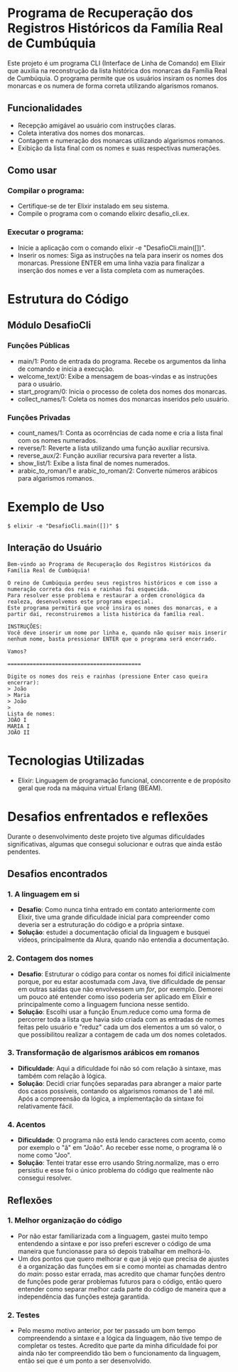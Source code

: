# Programa de Recuperação dos Registros Históricos da Família Real de Cumbúquia
Este projeto é um programa CLI (Interface de Linha de Comando) em Elixir que auxilia na reconstrução da lista histórica dos monarcas da Família Real de Cumbúquia. O programa permite que os usuários insiram os nomes dos monarcas e os numera de forma correta utilizando algarismos romanos.

## Funcionalidades
- Recepção amigável ao usuário com instruções claras.
- Coleta interativa dos nomes dos monarcas.
- Contagem e numeração dos monarcas utilizando algarismos romanos.
- Exibição da lista final com os nomes e suas respectivas numerações.

## Como usar
### Compilar o programa:
- Certifique-se de ter Elixir instalado em seu sistema.
- Compile o programa com o comando elixirc desafio_cli.ex.
### Executar o programa:
- Inicie a aplicação com o comando elixir -e "DesafioCli.main([])".
- Inserir os nomes:
        Siga as instruções na tela para inserir os nomes dos monarcas.
        Pressione ENTER em uma linha vazia para finalizar a inserção dos nomes e ver a lista completa com as numerações.

# Estrutura do Código
## Módulo DesafioCli
### Funções Públicas
- main/1: Ponto de entrada do programa. Recebe os argumentos da linha de comando e inicia a execução.
- welcome_text/0: Exibe a mensagem de boas-vindas e as instruções para o usuário.
- start_program/0: Inicia o processo de coleta dos nomes dos monarcas.
- collect_names/1: Coleta os nomes dos monarcas inseridos pelo usuário.
### Funções Privadas
- count_names/1: Conta as ocorrências de cada nome e cria a lista final com os nomes numerados.
- reverse/1: Reverte a lista utilizando uma função auxiliar recursiva.
- reverse_aux/2: Função auxiliar recursiva para reverter a lista.
- show_list/1: Exibe a lista final de nomes numerados.
- arabic_to_roman/1 e arabic_to_roman/2: Converte números arábicos para algarismos romanos.

# Exemplo de Uso

```
$ elixir -e "DesafioCli.main([])" $
```


## Interação do Usuário
```
Bem-vindo ao Programa de Recuperação dos Registros Históricos da Família Real de Cumbúquia!

O reino de Cumbúquia perdeu seus registros históricos e com isso a numeração correta dos reis e rainhas foi esquecida.
Para resolver esse problema e restaurar a ordem cronológica da realeza, desenvolvemos este programa especial.
Este programa permitirá que você insira os nomes dos monarcas, e a partir daí, reconstruiremos a lista histórica da família real.

INSTRUÇÕES:
Você deve inserir um nome por linha e, quando não quiser mais inserir nenhum nome, basta pressionar ENTER que o programa será encerrado.

Vamos?

==========================================

Digite os nomes dos reis e rainhas (pressione Enter caso queira encerrar): 
> João
> Maria
> João
> 
Lista de nomes: 
JOÃO I
MARIA I
JOÃO II
```

# Tecnologias Utilizadas
- Elixir: Linguagem de programação funcional, concorrente e de propósito geral que roda na máquina virtual Erlang (BEAM).

# Desafios enfrentados e reflexões
Durante o desenvolvimento deste projeto tive algumas dificuldades significativas, algumas que consegui solucionar e outras que ainda estão pendentes.

## Desafios encontrados
### 1. A linguagem em si
- **Desafio**: Como nunca tinha entrado em contato anteriormente com Elixir, tive uma grande dificuldade inicial para compreender como deveria ser a estruturação do código e a própria sintaxe.
- **Solução**: estudei a documentação oficial da linguagem e busquei vídeos, principalmente da Alura, quando não entendia a documentação.

### 2. Contagem dos nomes
- **Desafio**: Estruturar o código para contar os nomes foi difícil inicialmente porque, por eu estar acostumada com Java, tive dificuldade de pensar em outras saídas que não envolvessem um *for*, por exemplo. Demorei um pouco até entender como isso poderia ser aplicado em Elixir e principalmente como a linguagem funciona nesse sentido.
- **Solução**: Escolhi usar a função Enum.reduce como uma forma de percorrer toda a lista que havia sido criada com as entradas de nomes feitas pelo usuário e "reduz" cada um dos elementos a um só valor, o que possibilitou realizar a contagem de cada um dos nomes coletados.

### 3. Transformação de algarismos arábicos em romanos
- **Dificuldade**: Aqui a dificuldade foi não só com relação à sintaxe, mas também com relação à lógica.
- **Solução**: Decidi criar funções separadas para abranger a maior parte dos casos possíveis, contando os algarismos romanos de 1 até mil. Após a compreensão da lógica, a implementação da sintaxe foi relativamente fácil.

### 4. Acentos
- **Dificuldade**: O programa não está lendo caracteres com acento, como por exemplo o "ã" em "João". Ao receber esse nome, o programa lê o nome como "Joo".
- **Solução**: Tentei tratar esse erro usando String.normalize, mas o erro persistiu e esse foi o único problema do código que realmente não consegui resolver.

## Reflexões
### 1. Melhor organização do código
- Por não estar familiarizada com a linguagem, gastei muito tempo entendendo a sintaxe e por isso preferi escrever o código de uma maneira que funcionasse para só depois trabalhar em melhorá-lo.
- Um dos pontos que quero melhorar e que já vejo que precisa de ajustes é a organização das funções em si e como montei as chamadas dentro do *main*: posso estar errada, mas acredito que chamar funções dentro de funções pode gerar problemas futuros para o código, então quero entender como separar melhor cada parte do código de maneira que a independência das funções esteja garantida.

### 2. Testes
- Pelo mesmo motivo anterior, por ter passado um bom tempo compreendendo a sintaxe e a lógica da linguagem, não tive tempo de completar os testes. Acredito que parte da minha dificuldade foi por ainda não ter compreendido tão bem o funcionamento da linguagem, então sei que é um ponto a ser desenvolvido.

